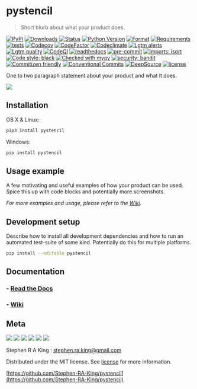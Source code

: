 # pystencil

> Short blurb about what your product does.

[![PyPI][pypi-image]][pypi-url]
[![Downloads][downloads-image]][downloads-url]
[![Status][status-image]][pypi-url]
[![Python Version][python-version-image]][pypi-url]
[![Format][format-image]][pypi-url]
[![Requirements][requirements-status-image]][requirements-status-url]
[![tests][tests-image]][tests-url]
[![Codecov][codecov-image]][codecov-url]
[![CodeFactor][codefactor-image]][codefactor-url]
[![Codeclimate][codeclimate-image]][codeclimate-url]
[![Lgtm alerts][lgtm-alerts-image]][lgtm-alerts-url]
[![Lgtm quality][lgtm-quality-image]][lgtm-quality-url]
[![CodeQl][codeql-image]][codeql-url]
[![readthedocs][readthedocs-image]][readthedocs-url]
[![pre-commit][pre-commit-image]][pre-commit-url]
[![Imports: isort][isort-image]][isort-url]
[![Code style: black][black-image]][black-url]
[![Checked with mypy][mypy-image]][mypy-url]
[![security: bandit][bandit-image]][bandit-url]
[![Commitizen friendly][commitizen-image]][commitizen-url]
[![Conventional Commits][conventional-commits-image]][conventional-commits-url]
[![DeepSource][deepsource-image]][deepsource-url]
[![license][license-image]][license-url]

One to two paragraph statement about your product and what it does.

![](assets/header.png)

## Installation

OS X & Linux:

```sh
pip3 install pystencil
```

Windows:

```sh
pip install pystencil
```

## Usage example

A few motivating and useful examples of how your product can be used. Spice this up with code blocks and potentially more screenshots.

_For more examples and usage, please refer to the [Wiki][wiki]._

## Development setup

Describe how to install all development dependencies and how to run an automated test-suite of some kind. Potentially do this for multiple platforms.

```sh
pip install --editable pystencil
```

## Documentation

### - [**Read the Docs**](https://pystencil.readthedocs.io/en/latest/)

### - [**Wiki**](https://github.com/Stephen-RA-King/pystencil/wiki)

## Meta

[![](assets/linkedin.png)](https://linkedin.com/in/stephen-k-3a4644210)
[![](assets/github.png)](https://github.com/Stephen-RA-King)
[![](assets/pypi.png)](https://pypi.org/project/pystencil/)
[![](assets/www.png)](https://www.justpython.tech)
[![](assets/email.png)](mailto:stephen.ra.king@gmail.com)
[![](assets/cv.png)](https://www.justpython.tech/cv)

Stephen R A King : stephen.ra.king@gmail.com

Distributed under the MIT license. See [license](license-url) for more information.

[https://github.com/Stephen-RA-King/pystencil](https://github.com/Stephen-RA-King/pystencil)

<!-- Markdown link & img dfn's -->

[bandit-image]: https://img.shields.io/badge/security-bandit-yellow.svg
[bandit-url]: https://github.com/PyCQA/bandit
[black-image]: https://img.shields.io/badge/code%20style-black-000000.svg
[black-url]: https://github.com/psf/black
[codeclimate-image]: https://api.codeclimate.com/v1/badges/7fc352185512a1dab75d/maintainability
[codeclimate-url]: https://codeclimate.com/github/Stephen-RA-King/pystencil/maintainability
[codecov-image]: https://codecov.io/gh/Stephen-RA-King/pystencil/branch/main/graph/badge.svg
[codecov-url]: https://app.codecov.io/gh/Stephen-RA-King/pystencil
[codefactor-image]: https://www.codefactor.io/repository/github/Stephen-RA-King/pystencil/badge
[codefactor-url]: https://www.codefactor.io/repository/github/Stephen-RA-King/pystencil
[codeql-image]: https://github.com/Stephen-RA-King/pystencil/actions/workflows/codeql-analysis.yml/badge.svg
[codeql-url]: https://github.com/Stephen-RA-King/pystencil/actions/workflows/codeql-analysis.yml
[commitizen-image]: https://img.shields.io/badge/commitizen-friendly-brightgreen.svg
[commitizen-url]: http://commitizen.github.io/cz-cli/
[conventional-commits-image]: https://img.shields.io/badge/Conventional%20Commits-1.0.0-yellow.svg?style=flat-square
[conventional-commits-url]: https://conventionalcommits.org
[deepsource-image]: https://static.deepsource.io/deepsource-badge-light-mini.svg
[deepsource-url]: https://deepsource.io/gh/Stephen-RA-King/pystencil/?ref=repository-badge
[downloads-image]: https://static.pepy.tech/personalized-badge/pystencil?period=total&units=international_system&left_color=black&right_color=orange&left_text=Downloads
[downloads-url]: https://pepy.tech/project/pystencil
[format-image]: https://img.shields.io/pypi/format/pystencil
[isort-image]: https://img.shields.io/badge/%20imports-isort-%231674b1?style=flat&labelColor=ef8336
[isort-url]: https://github.com/pycqa/isort/
[lgtm-alerts-image]: https://img.shields.io/lgtm/alerts/g/Stephen-RA-King/wymple17.svg?logo=lgtm&logoWidth=18
[lgtm-alerts-url]: https://lgtm.com/projects/g/Stephen-RA-King/wymple17/alerts/
[lgtm-quality-image]: https://img.shields.io/lgtm/grade/python/g/Stephen-RA-King/wymple17.svg?logo=lgtm&logoWidth=18
[lgtm-quality-url]: https://lgtm.com/projects/g/Stephen-RA-King/wymple17/context:python
[license-image]: https://img.shields.io/pypi/l/pystencil
[license-url]: https://github.com/Stephen-RA-King/pystencil/blob/main/license
[mypy-image]: http://www.mypy-lang.org/static/mypy_badge.svg
[mypy-url]: http://mypy-lang.org/
[pre-commit-image]: https://img.shields.io/badge/pre--commit-enabled-brightgreen?logo=pre-commit&logoColor=white
[pre-commit-url]: https://github.com/pre-commit/pre-commit
[pypi-url]: https://pypi.org/project/pystencil/
[pypi-image]: https://img.shields.io/pypi/v/pystencil.svg
[python-version-image]: https://img.shields.io/pypi/pyversions/pystencil
[readthedocs-image]: https://readthedocs.org/projects/pystencil/badge/?version=latest
[readthedocs-url]: https://pystencil.readthedocs.io/en/latest/?badge=latest
[requirements-status-image]: https://requires.io/github/Stephen-RA-King/pystencil/requirements.svg?branch=main
[requirements-status-url]: https://requires.io/github/Stephen-RA-King/pystencil/requirements/?branch=main
[status-image]: https://img.shields.io/pypi/status/pystencil.svg
[tests-image]: https://github.com/Stephen-RA-King/pystencil/actions/workflows/tests.yml/badge.svg
[tests-url]: https://github.com/Stephen-RA-King/pystencil/actions/workflows/tests.yml
[wiki]: https://github.com/Stephen-RA-King/pystencil/wiki
